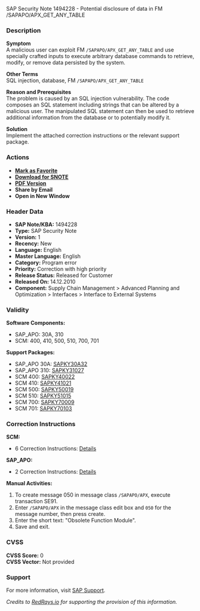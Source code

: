 SAP Security Note 1494228 - Potential disclosure of data in FM /SAPAPO/APX_GET_ANY_TABLE

### Description
**Symptom**  
A malicious user can exploit FM `/SAPAPO/APX_GET_ANY_TABLE` and use specially crafted inputs to execute arbitrary database commands to retrieve, modify, or remove data persisted by the system.

**Other Terms**  
SQL injection, database, FM `/SAPAPO/APX_GET_ANY_TABLE`

**Reason and Prerequisites**  
The problem is caused by an SQL injection vulnerability. The code composes an SQL statement including strings that can be altered by a malicious user. The manipulated SQL statement can then be used to retrieve additional information from the database or to potentially modify it.

**Solution**  
Implement the attached correction instructions or the relevant support package.

### Actions
- **[Mark as Favorite](https://me.sap.com/)**
- **[Download for SNOTE](https://notesdownloads.sap.com/note/0040000008843252017)**
- **[PDF Version](https://userapps.support.sap.com/sap/support/sfm/notes/print/0001494228?language=en-US&token=4C62CD730AB211D3BE9C4838FEC3DEB3)**
- **Share by Email**
- **Open in New Window**

### Header Data
- **SAP Note/KBA:** 1494228
- **Type:** SAP Security Note
- **Version:** 1
- **Recency:** New
- **Language:** English
- **Master Language:** English
- **Category:** Program error
- **Priority:** Correction with high priority
- **Release Status:** Released for Customer
- **Released On:** 14.12.2010
- **Component:** Supply Chain Management > Advanced Planning and Optimization > Interfaces > Interface to External Systems

### Validity
**Software Components:**
- SAP_APO: 30A, 310
- SCM: 400, 410, 500, 510, 700, 701

**Support Packages:**
- SAP_APO 30A: [SAPKY30A32](https://me.sap.com/supportpackage/SAPKY30A32)
- SAP_APO 310: [SAPKY31027](https://me.sap.com/supportpackage/SAPKY31027)
- SCM 400: [SAPKY40022](https://me.sap.com/supportpackage/SAPKY40022)
- SCM 410: [SAPKY41021](https://me.sap.com/supportpackage/SAPKY41021)
- SCM 500: [SAPKY50019](https://me.sap.com/supportpackage/SAPKY50019)
- SCM 510: [SAPKY51015](https://me.sap.com/supportpackage/SAPKY51015)
- SCM 700: [SAPKY70009](https://me.sap.com/supportpackage/SAPKY70009)
- SCM 701: [SAPKY70103](https://me.sap.com/supportpackage/SAPKY70103)

### Correction Instructions
**SCM:**
- 6 Correction Instructions: [Details](https://me.sap.com/corrins/0001494228/418)

**SAP_APO:**
- 2 Correction Instructions: [Details](https://me.sap.com/corrins/0001494228/32)

**Manual Activities:**
1. To create message 050 in message class `/SAPAPO/APX`, execute transaction SE91.
2. Enter `/SAPAPO/APX` in the message class edit box and `050` for the message number, then press create.
3. Enter the short text: "Obsolete Function Module".
4. Save and exit.

### CVSS
**CVSS Score:** 0  
**CVSS Vector:** Not provided

### Support
For more information, visit [SAP Support](https://me.sap.com/).

*Credits to [RedRays.io](https://redrays.io) for supporting the provision of this information.*
